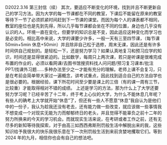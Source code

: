 D2022.3.16
第三封信（续）
其次，要适应不断变化的环境，找到并且不断更新自己的学习方法。因为大学的每一节课都在不同的教室，下课后不能留在原来的教室等待下一节了必须抓紧时间赶到下一节课的课堂。而因为每个人的课表都不相同，教室的座位也是先到先得，所以几乎每节课都会坐在不同的位置，身边也几乎没有认识的人。环境一直在变化，但要学的知识总是不变，因此适应这种变化而学习也是必变的。相比高中来说，大学的课要少许多，一般一天有三至四节课，（每节课 50min+5min 休息+50min）并且除非自己松于选修，周末无课，因此还是有许多时间供自己规划的。是轻松一下，还是努力学习？如果认真地复习和预习应学的知识，时间还是显得很紧迫的。比如数学，每周只上两次课，若只是听课是很难完成布置的作业的，必须以看网课/去图书馆搜资料找人问问题/预习复习课本/批注 PPT/找课外习题……多种办法至少之一才能有充分的理解。老师上课不会复习，只是在考前会简单带大家过一遍概念，讲考试重点，因此找到适合自己的方法自学也是很必要的。根据经验，课下所花时间至少要是课上的三倍（有的课一周有三节，比较重）才能取得相对不错的成绩。
上述是学习的方法，那为什么上了大学还要努力学习呢？已经辛苦了十二年，终于考上心仪的大学，为什么不能休息几年呢？有些人的确考上大学就开始“休息”了，但还有一些人不愿意“休息”我自认为是他们中的一份子，我认为趁我还没有老去，还有能力做一些改变，就应该做一些事情我不想变成一个对现实无能为力而郁郁终日的老头，并且觉得不能辜负之前十二年的努力所换来的今天的学习机会。而就现实生活来说，在考研或者工作之前，还有无尽多的新知等待我探索，对于由高三如西西弗斯刑罚般生活中解脱出来的我，这些知识给予我很大的快乐我很乐意在下一次刑罚般生活到来前贪婪地攫取它们。等到 2024 年的九月，相信你也会有自己的想法吧。
